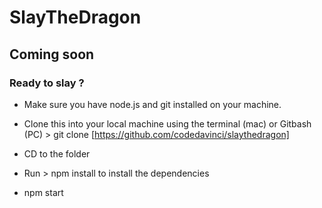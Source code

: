 SlayTheDragon
===============================

Coming soon
--------------------------

### Ready to slay ?

* Make sure you have node.js and git installed on your machine.

* Clone this into your local machine using the terminal (mac) or Gitbash (PC) > git clone [https://github.com/codedavinci/slaythedragon]

* CD to the folder 

* Run > npm install to install the  dependencies

* npm start


